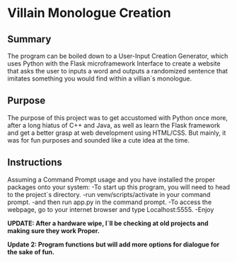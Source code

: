 # Villain Monologue Creation

## Summary
The program can be boiled down to a User-Input Creation Generator, which uses Python with the Flask microframework Interface to create a website that asks the user to inputs a word and outputs a randomized sentence that imitates something you would find within a villian`s monologue.

## Purpose
The purpose of this project was to get accustomed with Python once more, after a long hiatus of C++ and Java, as well as learn the Flask framework and get a better grasp at web development using HTML/CSS. But mainly, it was for fun purposes and sounded like a cute idea at the time.

## Instructions
Assuming a Command Prompt usage and you have installed the proper packages onto your system:
-To start up this program, you will need to head to the project`s directory.
-run venv/scripts/activate in your command prompt.
-and then run app.py in the command prompt. 
-To access the webpage, go to your internet browser and type Localhost:5555.
-Enjoy



**UPDATE: After a hardware wipe, I`ll be checking at old projects and making sure they work Proper.**

**Update 2: Program functions but will add more options for dialogue for the sake of fun.**




